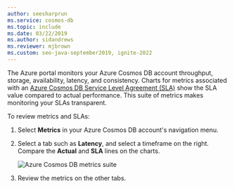 ```yaml
---
author: seesharprun
ms.service: cosmos-db
ms.topic: include
ms.date: 03/22/2019
ms.author: sidandrews
ms.reviewer: mjbrown
ms.custom: seo-java-september2019, ignite-2022
---
```

The Azure portal monitors your Azure Cosmos DB account throughput, storage, availability, latency, and consistency. Charts for metrics associated with an [Azure Cosmos DB Service Level Agreement (SLA)](https://azure.microsoft.com/support/legal/sla/cosmos-db/) show the SLA value compared to actual performance. This suite of metrics makes monitoring your SLAs transparent.

To review metrics and SLAs: 

1. Select **Metrics** in your Azure Cosmos DB account's navigation menu.
   
2. Select a tab such as **Latency**, and select a timeframe on the right. Compare the **Actual** and **SLA** lines on the charts.
   
   ![Azure Cosmos DB metrics suite](./media/cosmos-db-tutorial-review-slas/azure-cosmosdb-metrics-suite.png)
   
3. Review the metrics on the other tabs. 

